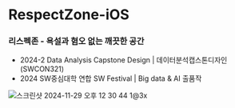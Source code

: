 # RespectZone-iOS
### 리스펙존 - 욕설과 혐오 없는 깨끗한 공간

- 2024-2 Data Analysis Capstone Design | 데이터분석캡스톤디자인 (SWCON321)
- 2024 SW중심대학 연합 SW Festival | Big data & AI 출품작

![스크린샷 2024-11-29 오후 12 30 44 1@3x](https://github.com/user-attachments/assets/387c841d-31e5-4029-a93f-915d32eac08e)
